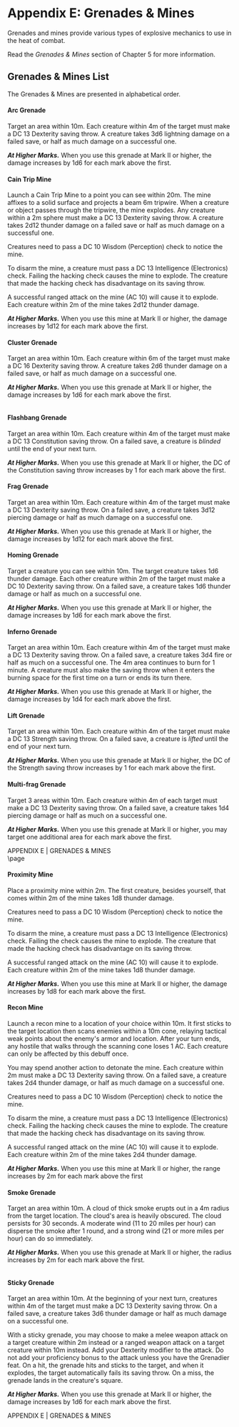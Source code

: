 # Appendix E: Grenades & Mines
Grenades and mines provide various types of explosive mechanics to use in the heat of combat.

Read the _Grenades & Mines_ section of Chapter 5 for more information.

## Grenades & Mines List
The Grenades & Mines are presented in alphabetical order.

#### Arc Grenade

Target an area within 10m. Each creature within 4m of the target must make a DC 13 Dexterity saving throw.
A creature takes 3d6 lightning damage on a failed save, or half as much damage on a successful one.

___At Higher Marks.___ When you use this grenade at Mark II or higher, the damage increases by 1d6 for each mark above the first.





#### Cain Trip Mine

Launch a Cain Trip Mine to a point you can see within 20m. The mine affixes to a solid surface and projects
a beam 6m tripwire. When a creature or object passes through the tripwire, the mine explodes. Any creature within a 2m
sphere must make a DC 13 Dexterity saving throw. A creature takes 2d12 thunder damage on a failed save or half as much
damage on a successful one.

Creatures need to pass a DC 10 Wisdom (Perception) check to notice the mine.

To disarm the mine, a creature must pass a DC 13 Intelligence (Electronics) check. Failing the hacking check causes
the mine to explode. The creature that made the hacking check has disadvantage on its saving throw.

A successful ranged attack on the mine (AC 10) will cause it to explode. Each creature within 2m of the mine takes 2d12 thunder damage.

___At Higher Marks.___ When you use this mine at Mark II or higher, the damage increases by 1d12 for each mark above the first.





#### Cluster Grenade

Target an area within 10m. Each creature within 6m of the target must make a DC 16 Dexterity saving throw.
A creature takes 2d6 thunder damage on a failed save, or half as much damage on a successful one.

___At Higher Marks.___ When you use this grenade at Mark II or higher, the damage increases by 1d6 for each mark above the first.


```
```


#### Flashbang Grenade

Target an area within 10m. Each creature within 4m of the target must make a DC 13 Constitution saving throw.
On a failed save, a creature is *blinded* until the end of your next turn.

___At Higher Marks.___ When you use this grenade at Mark II or higher, the DC of the Constitution saving throw increases
by 1 for each mark above the first.





#### Frag Grenade

Target an area within 10m. Each creature within 4m of the target must make a DC 13 Dexterity saving throw.
On a failed save, a creature takes 3d12 piercing damage or half as much damage on a successful one.

___At Higher Marks.___ When you use this grenade at Mark II or higher, the damage increases by 1d12 for each mark above the first.





#### Homing Grenade

Target a creature you can see within 10m. The target creature takes 1d6 thunder damage. Each other creature
within 2m of the target must make a DC 10 Dexterity saving throw. On a failed save, a creature takes 1d6 thunder damage
or half as much on a successful one.

___At Higher Marks.___ When you use this grenade at Mark II or higher, the damage increases by 1d6 for each mark above the first.





#### Inferno Grenade

Target an area within 10m. Each creature within 4m of the target must make a DC 13 Dexterity saving throw.
On a failed save, a creature takes 3d4 fire or half as much on a successful one. The 4m area continues to burn for 1 minute.
A creature must also make the saving throw when it enters the burning space for the first time on a turn or ends its turn there.

___At Higher Marks.___ When you use this grenade at Mark II or higher, the damage increases by 1d4 for each mark above the first.





#### Lift Grenade

Target an area within 10m. Each creature within 4m of the target must make a DC 13 Strength saving throw.
On a failed save, a creature is *lifted* until the end of your next turn.

___At Higher Marks.___ When you use this grenade at Mark II or higher, the DC of the Strength saving throw increases
by 1 for each mark above the first.





#### Multi-frag Grenade

Target 3 areas within 10m. Each creature within 4m of each target must make a DC 13 Dexterity saving throw.
On a failed save, a creature takes 1d4 piercing damage or half as much on a successful one.

___At Higher Marks.___ When you use this grenade at Mark II or higher, you may target one additional area for each mark above the first.


<div class='pageNumber auto'></div>
<div class='footnote'>APPENDIX E | GRENADES & MINES</div>
\page


#### Proximity Mine

Place a proximity mine within 2m. The first creature, besides yourself, that comes within 2m of the mine
takes 1d8 thunder damage.

Creatures need to pass a DC 10 Wisdom (Perception) check to notice the mine.

To disarm the mine, a creature must pass a DC 13 Intelligence (Electronics) check. Failing the check causes
the mine to explode. The creature that made the hacking check has disadvantage on its saving throw.

A successful ranged attack on the mine (AC 10) will cause it to explode. Each creature within 2m of the mine takes 1d8 thunder damage.

___At Higher Marks.___ When you use this mine at Mark II or higher, the damage increases by 1d8 for each mark above the first.





#### Recon Mine

Launch a recon mine to a location of your choice within 10m. It first sticks to the target location then
scans enemies within a 10m cone, relaying tactical weak points about the enemy's armor and location. After your turn ends,
any hostile that walks through the scanning cone loses 1 AC. Each creature can only be affected by this debuff once.

You may spend another action to detonate the mine. Each creature within 2m must make a DC 13 Dexterity saving throw.
On a failed save, a creature takes 2d4 thunder damage, or half as much damage on a successful one.

Creatures need to pass a DC 10 Wisdom (Perception) check to notice the mine.

To disarm the mine, a creature must pass a DC 13 Intelligence (Electronics) check. Failing the hacking check causes
the mine to explode. The creature that made the hacking check has disadvantage on its saving throw.

A successful ranged attack on the mine (AC 10) will cause it to explode. Each creature within 2m of the mine takes 2d4 thunder damage.

___At Higher Marks.___ When you use this mine at Mark II or higher, the range increases by 2m for each mark above the first





#### Smoke Grenade

Target an area within 10m. A cloud of thick smoke erupts out in a 4m radius from the target location. The
cloud's area is heavily obscured. The cloud persists for 30 seconds. A moderate wind (11 to 20 miles per hour) can
disperse the smoke after 1 round, and a strong wind (21 or more miles per hour) can do so immediately.

___At Higher Marks.___ When you use this grenade at Mark II or higher, the radius increases by 2m for each mark above the first.


```
```


#### Sticky Grenade

Target an area within 10m. At the beginning of your next turn, creatures within 4m of the target must make
a DC 13 Dexterity saving throw. On a failed save, a creature takes 3d6 thunder damage or half as much damage on a
successful one.

With a sticky grenade, you may choose to make a melee weapon attack on a target creature within 2m instead or a ranged
weapon attack on a target creature within 10m instead. Add your Dexterity modifier to the attack. Do not add your
proficiency bonus to the attack unless you have the Grenadier feat. On a hit, the grenade hits and sticks to the target,
and when it explodes, the target automatically fails its saving throw. On a miss, the grenade lands in the creature's square.

___At Higher Marks.___ When you use this grenade at Mark II or higher, the damage increases by 1d6 for each mark above the first.




<div class='pageNumber auto'></div>
<div class='footnote'>APPENDIX E | GRENADES & MINES</div>
